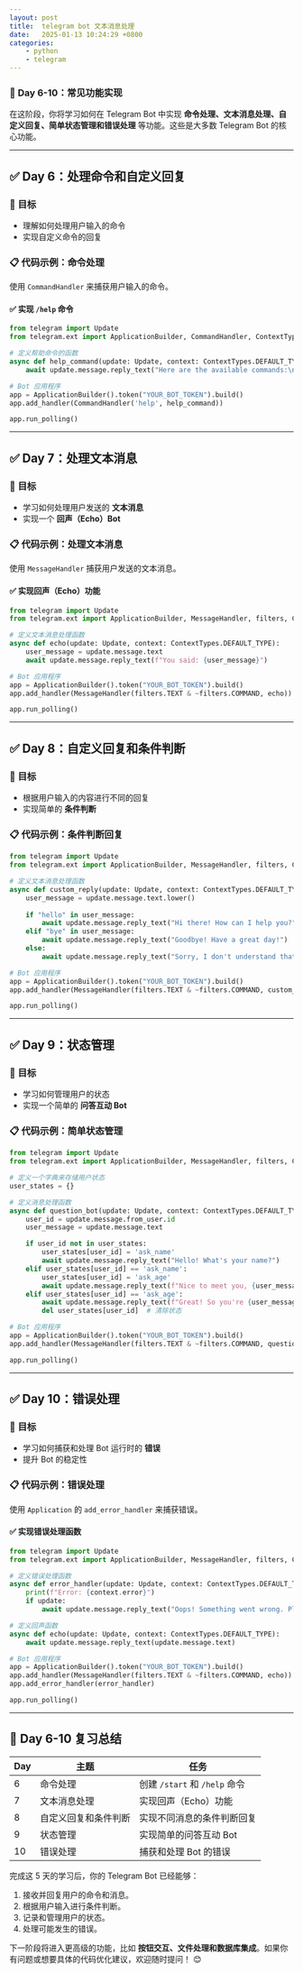 ```yaml
---
layout: post
title:  telegram bot 文本消息处理
date:   2025-01-13 10:24:29 +0800
categories: 
    - python
    - telegram
---
```


### 📅 **Day 6-10：常见功能实现**

在这阶段，你将学习如何在 Telegram Bot 中实现 **命令处理、文本消息处理、自定义回复、简单状态管理和错误处理** 等功能。这些是大多数 Telegram Bot 的核心功能。

---

## ✅ **Day 6：处理命令和自定义回复**

### 🎯 **目标**
- 理解如何处理用户输入的命令
- 实现自定义命令的回复

### 📋 **代码示例：命令处理**
使用 `CommandHandler` 来捕获用户输入的命令。

#### ✅ **实现 `/help` 命令**
```python
from telegram import Update
from telegram.ext import ApplicationBuilder, CommandHandler, ContextTypes

# 定义帮助命令的函数
async def help_command(update: Update, context: ContextTypes.DEFAULT_TYPE):
    await update.message.reply_text("Here are the available commands:\n/start - Start the bot\n/help - Get help")

# Bot 应用程序
app = ApplicationBuilder().token("YOUR_BOT_TOKEN").build()
app.add_handler(CommandHandler('help', help_command))

app.run_polling()
```

---

## ✅ **Day 7：处理文本消息**

### 🎯 **目标**
- 学习如何处理用户发送的 **文本消息**
- 实现一个 **回声（Echo）Bot**

### 📋 **代码示例：处理文本消息**
使用 `MessageHandler` 捕获用户发送的文本消息。

#### ✅ **实现回声（Echo）功能**
```python
from telegram import Update
from telegram.ext import ApplicationBuilder, MessageHandler, filters, ContextTypes

# 定义文本消息处理函数
async def echo(update: Update, context: ContextTypes.DEFAULT_TYPE):
    user_message = update.message.text
    await update.message.reply_text(f"You said: {user_message}")

# Bot 应用程序
app = ApplicationBuilder().token("YOUR_BOT_TOKEN").build()
app.add_handler(MessageHandler(filters.TEXT & ~filters.COMMAND, echo))

app.run_polling()
```

---

## ✅ **Day 8：自定义回复和条件判断**

### 🎯 **目标**
- 根据用户输入的内容进行不同的回复
- 实现简单的 **条件判断**

### 📋 **代码示例：条件判断回复**
```python
from telegram import Update
from telegram.ext import ApplicationBuilder, MessageHandler, filters, ContextTypes

# 定义文本消息处理函数
async def custom_reply(update: Update, context: ContextTypes.DEFAULT_TYPE):
    user_message = update.message.text.lower()
    
    if "hello" in user_message:
        await update.message.reply_text("Hi there! How can I help you?")
    elif "bye" in user_message:
        await update.message.reply_text("Goodbye! Have a great day!")
    else:
        await update.message.reply_text("Sorry, I don't understand that.")

# Bot 应用程序
app = ApplicationBuilder().token("YOUR_BOT_TOKEN").build()
app.add_handler(MessageHandler(filters.TEXT & ~filters.COMMAND, custom_reply))

app.run_polling()
```

---

## ✅ **Day 9：状态管理**

### 🎯 **目标**
- 学习如何管理用户的状态
- 实现一个简单的 **问答互动 Bot**

### 📋 **代码示例：简单状态管理**
```python
from telegram import Update
from telegram.ext import ApplicationBuilder, MessageHandler, filters, ContextTypes

# 定义一个字典来存储用户状态
user_states = {}

# 定义消息处理函数
async def question_bot(update: Update, context: ContextTypes.DEFAULT_TYPE):
    user_id = update.message.from_user.id
    user_message = update.message.text

    if user_id not in user_states:
        user_states[user_id] = 'ask_name'
        await update.message.reply_text("Hello! What's your name?")
    elif user_states[user_id] == 'ask_name':
        user_states[user_id] = 'ask_age'
        await update.message.reply_text(f"Nice to meet you, {user_message}! How old are you?")
    elif user_states[user_id] == 'ask_age':
        await update.message.reply_text(f"Great! So you're {user_message} years old. Nice chatting with you!")
        del user_states[user_id]  # 清除状态

# Bot 应用程序
app = ApplicationBuilder().token("YOUR_BOT_TOKEN").build()
app.add_handler(MessageHandler(filters.TEXT & ~filters.COMMAND, question_bot))

app.run_polling()
```

---

## ✅ **Day 10：错误处理**

### 🎯 **目标**
- 学习如何捕获和处理 Bot 运行时的 **错误**
- 提升 Bot 的稳定性

### 📋 **代码示例：错误处理**
使用 `Application` 的 `add_error_handler` 来捕获错误。

#### ✅ **实现错误处理函数**
```python
from telegram import Update
from telegram.ext import ApplicationBuilder, MessageHandler, filters, ContextTypes

# 定义错误处理函数
async def error_handler(update: Update, context: ContextTypes.DEFAULT_TYPE):
    print(f"Error: {context.error}")
    if update:
        await update.message.reply_text("Oops! Something went wrong. Please try again.")

# 定义回声函数
async def echo(update: Update, context: ContextTypes.DEFAULT_TYPE):
    await update.message.reply_text(update.message.text)

# Bot 应用程序
app = ApplicationBuilder().token("YOUR_BOT_TOKEN").build()
app.add_handler(MessageHandler(filters.TEXT & ~filters.COMMAND, echo))
app.add_error_handler(error_handler)

app.run_polling()
```

---

## 📌 **Day 6-10 复习总结**

| Day | 主题                     | 任务                         |
|-----|--------------------------|------------------------------|
| 6   | 命令处理                 | 创建 `/start` 和 `/help` 命令 |
| 7   | 文本消息处理             | 实现回声（Echo）功能          |
| 8   | 自定义回复和条件判断     | 实现不同消息的条件判断回复    |
| 9   | 状态管理                 | 实现简单的问答互动 Bot        |
| 10  | 错误处理                 | 捕获和处理 Bot 的错误         |

完成这 5 天的学习后，你的 Telegram Bot 已经能够：
1. 接收并回复用户的命令和消息。
2. 根据用户输入进行条件判断。
3. 记录和管理用户的状态。
4. 处理可能发生的错误。

下一阶段将进入更高级的功能，比如 **按钮交互、文件处理和数据库集成**。如果你有问题或想要具体的代码优化建议，欢迎随时提问！ 😊